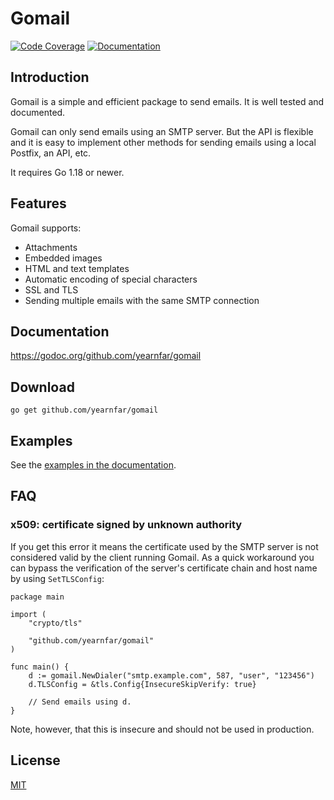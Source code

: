 # Gomail
[![Code Coverage](http://gocover.io/_badge/github.com/yearnfar/gomail)](http://gocover.io/github.com/yearnfar/gomail) [![Documentation](https://godoc.org/github.com/yearnfar/gomail?status.svg)](https://godoc.org/github.com/yearnfar/gomail)

## Introduction

Gomail is a simple and efficient package to send emails. It is well tested and
documented.

Gomail can only send emails using an SMTP server. But the API is flexible and it
is easy to implement other methods for sending emails using a local Postfix, an
API, etc.

It requires Go 1.18 or newer.


## Features

Gomail supports:
- Attachments
- Embedded images
- HTML and text templates
- Automatic encoding of special characters
- SSL and TLS
- Sending multiple emails with the same SMTP connection


## Documentation

https://godoc.org/github.com/yearnfar/gomail


## Download

    go get github.com/yearnfar/gomail


## Examples

See the [examples in the documentation](https://godoc.org/github.com/yearnfar/gomail#example-package).


## FAQ

### x509: certificate signed by unknown authority

If you get this error it means the certificate used by the SMTP server is not
considered valid by the client running Gomail. As a quick workaround you can
bypass the verification of the server's certificate chain and host name by using
`SetTLSConfig`:

    package main

    import (
    	"crypto/tls"

    	"github.com/yearnfar/gomail"
    )

    func main() {
    	d := gomail.NewDialer("smtp.example.com", 587, "user", "123456")
    	d.TLSConfig = &tls.Config{InsecureSkipVerify: true}

        // Send emails using d.
    }

Note, however, that this is insecure and should not be used in production.



## License

[MIT](LICENSE)

